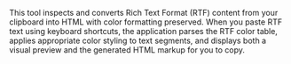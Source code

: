 This tool inspects and converts Rich Text Format (RTF) content from your clipboard into HTML with color formatting preserved. When you paste RTF text using keyboard shortcuts, the application parses the RTF color table, applies appropriate color styling to text segments, and displays both a visual preview and the generated HTML markup for you to copy.

<!-- Generated from commit: 76dd6bf3fc9ec99f4f0908f9e898c688ff267ecc -->